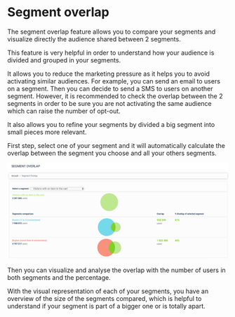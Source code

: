 # Segment overlap


The segment overlap feature allows you to compare your segments and visualize directly the audience shared between 2 segments.

This feature is very helpful in order to understand how your audience is divided and grouped in your segments.

It allows you to reduce the marketing pressure as it helps you to avoid activating similar audiences. For example, you can send an email to users on a segment. Then you can decide to send a SMS to users on another segment. However, it is recommended to check the overlap between the 2 segments in order to be sure you are not activating the same audience which can raise the number of opt-out.

It also allows you to refine your segments by divided a big segment into small pieces more relevant.

First step, select one of your segment and it will automatically calculate the overlap between the segment you choose and all your others segments.

![](<../../../.gitbook/assets/image (2) (1).png>)

Then you can visualize and analyse the overlap with the number of users in both segments and the percentage.

With the visual representation of each of your segments, you have an overview of the size of the segments compared, which is helpful to understand if your segment is part of a bigger one or is totally apart.
